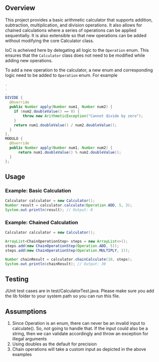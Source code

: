 ## Overview
This project provides a basic arithmetic calculator that supports addition, subtraction, multiplication, and division operations. 
It also allows for chained calculations where a series of operations can be applied sequentially.
It is also extensible so that new operations can be added without modifying the core Calculator class.

IoC is acheived here by delegating all logic to the `Operation` enum. This ensures that the `Calculator` class does not need to be modified while adding new operations.

To add a new operation to the calculator, a new enum and corresponding logic need to be added to `Operation` enum. For example
```java
.
.
.
DIVIDE {
  @Override
  public Number apply(Number num1, Number num2) {
    if (num2.doubleValue() == 0) {
        throw new ArithmeticException("Cannot divide by zero");
    }
    return num1.doubleValue() / num2.doubleValue();
  }
},
MODULO {
  @Override
  public Number apply(Number num1, Number num2) {
      return num1.doubleValue() % num2.doubleValue();
  }
};
```

## Usage

### Example: Basic Calculation
```java
Calculator calculator = new Calculator();
Number result = calculator.calculate(Operation.ADD, 5, 3);
System.out.println(result); // Output: 8
```

### Example: Chained Calculation
```java
Calculator calculator = new Calculator();

ArrayList<ChainOperationStep> steps = new ArrayList<>();
steps.add(new ChainOperationStep(Operation.ADD, 5));
steps.add(new ChainOperationStep(Operation.MULTIPLY, 2));

Number chainResult = calculator.chainCalculate(10, steps);
System.out.println(chainResult); // Output: 30
```

## Testing
JUnit test cases are in test/CalculatorTest.java. Please make sure you add the lib folder to your system path so you can run this file. 

## Assumptions
1. Since Operation is an enum, there can never be an invalid input to calculate(). So, not going to handle that. If the input could also be a string, then we can validate accordingly and throw an exception for illegal arguments
2. Using doubles as the default for precision
3. Chain operations will take a custom input as depicted in the above examples
